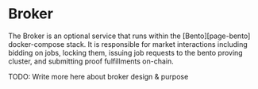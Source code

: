 # Broker

The Broker is an optional service that runs within the \[Bento]\[page-bento] docker-compose stack. It is responsible for market interactions including bidding on jobs, locking them, issuing job requests to the bento proving cluster, and submitting proof fulfillments on-chain.

<div class="warning">

TODO: Write more here about broker design & purpose

</div>
